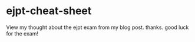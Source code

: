 # ejpt-cheat-sheet

View my thought about the ejpt exam from my blog post. thanks. 
good luck for the exam!
